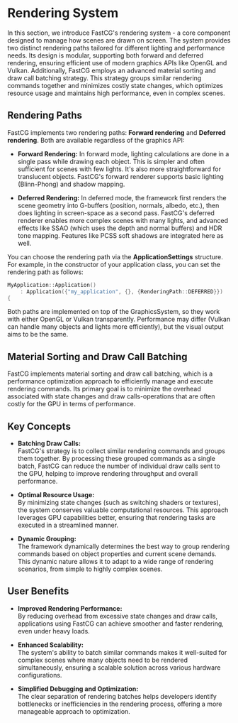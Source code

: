 
Rendering System
================


In this section, we introduce FastCG's rendering system - a core component designed to manage how scenes are drawn on screen. The system provides two distinct rendering paths tailored for different lighting and performance needs. Its design is modular, supporting both forward and deferred rendering, ensuring efficient use of modern graphics APIs like OpenGL and Vulkan. Additionally, FastCG employs an advanced material sorting and draw call batching strategy. This strategy groups similar rendering commands together and minimizes costly state changes, which optimizes resource usage and maintains high performance, even in complex scenes.

Rendering Paths
---------------

FastCG implements two rendering paths: **Forward rendering** and **Deferred rendering**. Both are available regardless of the graphics API:

*   **Forward Rendering:** In forward mode, lighting calculations are done in a single pass while drawing each object. This is simpler and often sufficient for scenes with few lights. It's also more straightforward for translucent objects. FastCG's forward renderer supports basic lighting (Blinn-Phong) and shadow mapping.
    
*   **Deferred Rendering:** In deferred mode, the framework first renders the scene geometry into G-buffers (position, normals, albedo, etc.), then does lighting in screen-space as a second pass. FastCG's deferred renderer enables more complex scenes with many lights, and advanced effects like SSAO (which uses the depth and normal buffers) and HDR tone mapping. Features like PCSS soft shadows are integrated here as well.
    

You can choose the rendering path via the **ApplicationSettings** structure. For example, in the constructor of your application class, you can set the rendering path as follows:

```cpp
MyApplication::Application()
    : Application({"my_application", {}, {RenderingPath::DEFERRED}})
{
```

Both paths are implemented on top of the GraphicsSystem, so they work with either OpenGL or Vulkan transparently. Performance may differ (Vulkan can handle many objects and lights more efficiently), but the visual output aims to be the same.

Material Sorting and Draw Call Batching
---------------------------------------

FastCG implements material sorting and draw call batching, which is a performance optimization approach to efficiently manage and execute rendering commands. Its primary goal is to minimize the overhead associated with state changes and draw calls-operations that are often costly for the GPU in terms of performance.

## Key Concepts

- **Batching Draw Calls:**  
    FastCG's strategy is to collect similar rendering commands and groups them together. By processing these grouped commands as a single batch, FastCG can reduce the number of individual draw calls sent to the GPU, helping to improve rendering throughput and overall performance.

- **Optimal Resource Usage:**  
    By minimizing state changes (such as switching shaders or textures), the system conserves valuable computational resources. This approach leverages GPU capabilities better, ensuring that rendering tasks are executed in a streamlined manner.

- **Dynamic Grouping:**  
    The framework dynamically determines the best way to group rendering commands based on object properties and current scene demands. This dynamic nature allows it to adapt to a wide range of rendering scenarios, from simple to highly complex scenes.

## User Benefits

- **Improved Rendering Performance:**  
    By reducing overhead from excessive state changes and draw calls, applications using FastCG can achieve smoother and faster rendering, even under heavy loads.

- **Enhanced Scalability:**  
    The system's ability to batch similar commands makes it well-suited for complex scenes where many objects need to be rendered simultaneously, ensuring a scalable solution across various hardware configurations.

- **Simplified Debugging and Optimization:**  
    The clear separation of rendering batches helps developers identify bottlenecks or inefficiencies in the rendering process, offering a more manageable approach to optimization.


